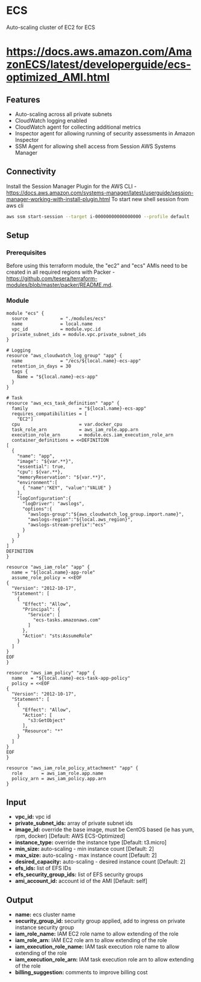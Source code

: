 # ECS
Auto-scaling cluster of EC2 for ECS
# https://docs.aws.amazon.com/AmazonECS/latest/developerguide/ecs-optimized_AMI.html

## Features
- Auto-scaling across all private subnets
- CloudWatch logging enabled
- CloudWatch agent for collecting additional metrics
- Inspector agent for allowing running of security assessments in Amazon Inspector
- SSM Agent for allowing shell access from Session AWS Systems Manager

## Connectivity
Install the Session Manager Plugin for the AWS CLI - https://docs.aws.amazon.com/systems-manager/latest/userguide/session-manager-working-with-install-plugin.html
To start new shell session from aws cli
```bash
aws ssm start-session --target i-00000000000000000 --profile default
```

## Setup

### Prerequisites
Before using this terraform module, the "ec2" and "ecs" AMIs need to be created in all required regions with Packer - https://github.com/tesera/terraform-modules/blob/master/packer/README.md. 

### Module
```hcl-terraform
module "ecs" {
  source            = "./modules/ecs"
  name              = local.name
  vpc_id            = module.vpc.id
  private_subnet_ids = module.vpc.private_subnet_ids
}

# Logging
resource "aws_cloudwatch_log_group" "app" {
  name              = "/ecs/${local.name}-ecs-app"
  retention_in_days = 30
  tags {
    Name = "${local.name}-ecs-app"
  }
}

# Task
resource "aws_ecs_task_definition" "app" {
  family                   = "${local.name}-ecs-app"
  requires_compatibilities = [
    "EC2"]
  cpu                      = var.docker_cpu
  task_role_arn            = aws_iam_role.app.arn
  execution_role_arn       = module.ecs.iam_execution_role_arn
  container_definitions = <<DEFINITION
[
  {
    "name": "app",
    "image": "${var.**}",
    "essential": true,
    "cpu": ${var.**},
    "memoryReservation": "${var.**}",
    "environment":[
      { "name":"KEY", "value":"VALUE" }
    ],
    "logConfiguration":{
      "logDriver": "awslogs",
      "options":{
        "awslogs-group":"${aws_cloudwatch_log_group.import.name}",
        "awslogs-region":"${local.aws_region}",
        "awslogs-stream-prefix":"ecs"
      }
    }
  }
]
DEFINITION
}

resource "aws_iam_role" "app" {
  name = "${local.name}-app-role"
  assume_role_policy = <<EOF
{
  "Version": "2012-10-17",
  "Statement": [
    {
      "Effect": "Allow",
      "Principal": {
        "Service": [
          "ecs-tasks.amazonaws.com"
        ]
      },
      "Action": "sts:AssumeRole"
    }
  ]
}
EOF
}

resource "aws_iam_policy" "app" {
  name   = "${local.name}-ecs-task-app-policy"
  policy = <<EOF
{
  "Version": "2012-10-17",
  "Statement": [
    {
      "Effect": "Allow",
      "Action": [
        "s3:GetObject"
      ],
      "Resource": "*"
    }
  ]
}
EOF
}

resource "aws_iam_role_policy_attachment" "app" {
  role       = aws_iam_role.app.name
  policy_arn = aws_iam_policy.app.arn
}

```

## Input
- **vpc_id:** vpc id
- **private_subnet_ids:** array of private subnet ids
- **image_id:** override the base image, must be CentOS based (ie has yum, rpm, docker) [Default: AWS ECS-Optimized]
- **instance_type:** override the instance type [Default: t3.micro]
- **min_size:** auto-scaling - min instance count [Default: 2]
- **max_size:** auto-scaling - max instance count [Default: 2]
- **desired_capacity:** auto-scaling - desired instance count [Default: 2]
- **efs_ids:** list of EFS IDs
- **efs_security_group_ids:** list of EFS security groups
- **ami_account_id:** account id of the AMI [Default: self]

## Output
- **name:** ecs cluster name
- **security_group_id:** security group applied, add to ingress on private instance security group
- **iam_role_name:** IAM EC2 role name to allow extending of the role
- **iam_role_arn:** IAM EC2 role arn to allow extending of the role
- **iam_execution_role_name:** IAM task execution role name to allow extending of the role
- **iam_execution_role_arn:** IAM task execution role arn to allow extending of the role
- **billing_suggestion:** comments to improve billing cost


